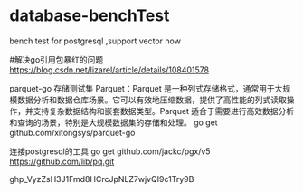 # database-benchTest
bench test for postgresql ,support vector now 




#解决go引用包暴红的问题
https://blog.csdn.net/lizarel/article/details/108401578

parquet-go 存储测试集
Parquet：Parquet 是一种列式存储格式，通常用于大规模数据分析和数据仓库场景。它可以有效地压缩数据，提供了高性能的列式读取操作，并支持复杂数据结构和嵌套数据类型。Parquet 适合于需要进行高效数据分析和查询的场景，特别是大规模数据集的存储和处理。
go get github.com/xitongsys/parquet-go


连接postgresql的工具
go get github.com/jackc/pgx/v5
https://github.com/lib/pq.git

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